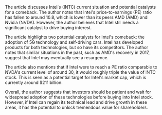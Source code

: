The article discusses Intel's (INTC) current situation and potential catalysts for a comeback. The author notes that Intel's price-to-earnings (PE) ratio has fallen to around 10.8, which is lower than its peers AMD (AMD) and Nvidia (NVDA). However, the author believes that Intel still needs a significant catalyst to drive buying interest.

The article highlights two potential catalysts for Intel's comeback: the adoption of 5G technology and self-driving cars. Intel has developed products for both technologies, but so have its competitors. The author notes that similar situations in the past, such as AMD's recovery in 2017, suggest that Intel may eventually see a resurgence.

The article also mentions that if Intel were to reach a PE ratio comparable to NVDA's current level of around 30, it would roughly triple the value of INTC stock. This is seen as a potential target for Intel's market cap, which is currently around $211 billion.

Overall, the author suggests that investors should be patient and wait for widespread adoption of these technologies before buying into Intel stock. However, if Intel can regain its technical lead and drive growth in these areas, it has the potential to unlock tremendous value for shareholders.